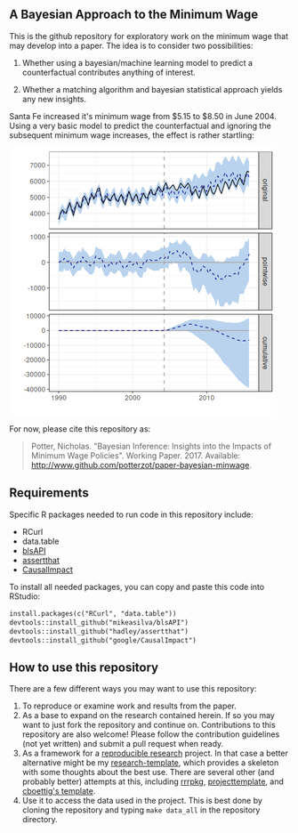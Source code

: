 <!-- README.md is generated from README.Rmd. Please edit that file -->
A Bayesian Approach to the Minimum Wage
---------------------------------------

This is the github repository for exploratory work on the minimum wage that may develop into a paper. The idea is to consider two possibilities:

1.  Whether using a bayesian/machine learning model to predict a counterfactual contributes anything of interest.

2.  Whether a matching algorithm and bayesian statistical approach yields any new insights.

Santa Fe increased it's minimum wage from $5.15 to $8.50 in June 2004. Using a very basic model to predict the counterfactual and ignoring the subsequent minimum wage increases, the effect is rather startling:

![Naive estimate of the impact of Santa Fe $8.50 minimum wage on food services employment.](output/figures/qcew_impact.png)

For now, please cite this repository as:

> Potter, Nicholas. "Bayesian Inference: Insights into the Impacts of Minimum Wage Policies". Working Paper. 2017. Available: <http://www.github.com/potterzot/paper-bayesian-minwage>.

Requirements
------------

Specific R packages needed to run code in this repository include:

-   RCurl
-   data.table
-   [blsAPI](https://github.com/mikeasilva/blsAPI)
-   [assertthat](https://github.com/hadley/assertthat)
-   [CausalImpact](https://github.com/google/CausalImpact)

To install all needed packages, you can copy and paste this code into RStudio:

    install.packages(c("RCurl", "data.table"))
    devtools::install_github("mikeasilva/blsAPI")
    devtools::install_github("hadley/assertthat")
    devtools::install_github("google/CausalImpact")

How to use this repository
--------------------------

There are a few different ways you may want to use this repository:

1.  To reproduce or examine work and results from the paper.
2.  As a base to expand on the research contained herein. If so you may want to just fork the repository and continue on. Contributions to this repository are also welcome! Please follow the contribution guidelines (not yet written) and submit a pull request when ready.
3.  As a framework for a [reproducible research](http://kbroman.org/Tools4RR/) project. In that case a better alternative might be my [research-template](github.com/potterzot/research-template), which provides a skeleton with some thoughts about the best use. There are several other (and probably better) attempts at this, including [rrrpkg](https://github.com/ropensci/rrrpkg), [projecttemplate](http://projecttemplate.net/), and [cboettig's template](https://github.com/cboettig/template).
4.  Use it to access the data used in the project. This is best done by cloning the repository and typing `make data_all` in the repository directory.
